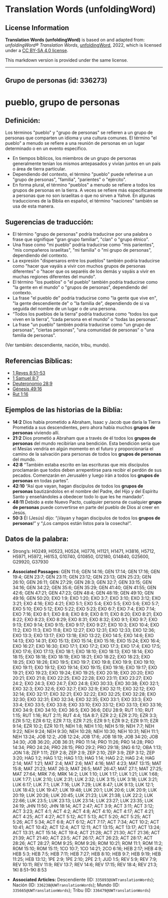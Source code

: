 # Translation Words (unfoldingWord)

## License Information

**Translation Words (unfoldingWord)** is based on and adapted from: _unfoldingWord® Translation Words_, [unfoldingWord](https://unfoldingword.org/utw), 2022, which is licensed under a [CC BY-SA 4.0 license](https://creativecommons.org/licenses/by-sa/4.0/legalcode.en).

This markdown version is provided under the same license.



--------------------------------

## Grupo de personas (id: 336273)

pueblo, grupo de personas
=========================

Definición:
-----------

Los términos "pueblo" y "grupo de personas" se refieren a un grupo de personas que comparten un idioma y una cultura comunes. El término "el pueblo" a menudo se refiere a una reunión de personas en un lugar determinado o en un evento específico.

* En tiempos bíblicos, los miembros de un grupo de personas generalmente tenían los mismos antepasados y vivían juntos en un país o área de tierra particular.
* Dependiendo del contexto, el término "pueblo" puede referirse a un "grupo de personas", "familia", "parientes" o "ejército".
* En forma plural, el término "pueblos" a menudo se refiere a todos los grupos de personas en la tierra. A veces se refiere más específicamente a personas que no son israelitas o que no sirven a Yahvé. En algunas traducciones de la Biblia en español, el término "naciones" también se usa de esta manera.

Sugerencias de traducción:
--------------------------

* El término "grupo de personas" podría traducirse por una palabra o frase que signifique "gran grupo familiar", "clan" o "grupo étnico".
* Una frase como "mi pueblo" podría traducirse como "mis parientes", "mis compañeros israelitas", "mi familia" o "mi grupo de personas", dependiendo del contexto.
* La expresión "dispersaros entre los pueblos" también podría traducirse como "hacer que vayáis a vivir con muchos grupos de personas diferentes" o "hacer que os separéis de los demás y vayáis a vivir en muchas regiones diferentes del mundo".
* El término "los pueblos" o "el pueblo" también podría traducirse como "la gente en el mundo" o "grupos de personas", dependiendo del contexto.
* La frase "el pueblo de" podría traducirse como "la gente que vive en", "la gente descendiente de" o "la familia de", dependiendo de si va seguida del nombre de un lugar o de una persona.
* “Todos los pueblos de la tierra” podría traducirse como “todos los que viven en la tierra”, “cada persona en el mundo” o “todas las personas”.
* La frase "un pueblo" también podría traducirse como "un grupo de personas", "ciertas personas", "una comunidad de personas" o "una familia de personas".

(Ver también: descendiente, nación, tribu, mundo).

Referencias Bíblicas:
---------------------

* [1 Reyes 8:51–53](https://ref.ly/1Kgs8:51-1Kgs8:53)
* [1 Samuel 8:7](https://ref.ly/1Sam8:7)
* [Deuteronomio 28:9](https://ref.ly/Deut28:9)
* [Génesis 49:16](https://ref.ly/Gen49:16)
* [Rut 1:16](https://ref.ly/Ruth1:16)

Ejemplos de las historias de la Biblia:
---------------------------------------

* **14:2** Dios había prometido a Abraham, Isaac y Jacob que daría la Tierra Prometida a sus descendientes, pero ahora había muchos **grupos de personas** viviendo allí.
* **21:2** Dios prometió a Abraham que a través de él todos los **grupos de personas** del mundo recibirían una bendición. Esta bendición sería que el Mesías vendría en algún momento en el futuro y proporcionaría el camino de la salvación para personas de todos los **grupos de personas** del mundo.
* **42:8** “También estaba escrito en las escrituras que mis discípulos proclamarán que todos deben arrepentirse para recibir el perdón de sus pecados. Comenzarán en Jerusalén y luego irán a todos los **grupos de personas** en todas partes”.
* **42:10** “Así que vayan, hagan discípulos de todos los **grupos de personas** bautizándolos en el nombre del Padre, del Hijo y del Espíritu Santo y enseñándoles a obedecer todo lo que les he mandado”.
* **48:11** Debido a este Nuevo Pacto, cualquier persona de cualquier **grupo de personas** puede convertirse en parte del pueblo de Dios al creer en Jesús.
* **50:3** Él (Jesús) dijo: “¡Vayan y hagan discípulos de todos los **grupos de personas**!” y “¡Los campos están listos para la cosecha!”.

Datos de la palabra:
--------------------

* Strong’s: H0249, H0523, H0524, H0776, H1121, H1471, H3816, H5712, H5971, H5972, H6153, G10740, G10850, G12180, G14840, G25600, G29920, G37930

* **Associated Passages:** GEN 11:6; GEN 14:16; GEN 17:14; GEN 17:16; GEN 19:4; GEN 23:7; GEN 23:11; GEN 23:12; GEN 23:13; GEN 25:23; GEN 26:10; GEN 26:11; GEN 27:29; GEN 28:3; GEN 32:7; GEN 33:15; GEN 34:16; GEN 34:22; GEN 35:6; GEN 35:29; GEN 41:40; GEN 41:55; GEN 42:6; GEN 47:21; GEN 47:23; GEN 48:4; GEN 48:19; GEN 49:10; GEN 49:16; GEN 50:20; EXO 1:9; EXO 1:20; EXO 3:7; EXO 3:10; EXO 3:12; EXO 3:21; EXO 4:16; EXO 4:21; EXO 5:1; EXO 5:4; EXO 5:5; EXO 5:6; EXO 5:7; EXO 5:10; EXO 5:12; EXO 5:22; EXO 5:23; EXO 6:7; EXO 7:4; EXO 7:14; EXO 7:16; EXO 8:1; EXO 8:8; EXO 8:9; EXO 8:11; EXO 8:20; EXO 8:21; EXO 8:22; EXO 8:23; EXO 8:29; EXO 8:31; EXO 8:32; EXO 9:1; EXO 9:7; EXO 9:13; EXO 9:14; EXO 9:15; EXO 9:17; EXO 9:27; EXO 10:3; EXO 10:4; EXO 11:2; EXO 11:3; EXO 11:8; EXO 12:27; EXO 12:31; EXO 12:33; EXO 12:36; EXO 13:3; EXO 13:17; EXO 13:18; EXO 13:22; EXO 14:5; EXO 14:6; EXO 14:13; EXO 14:31; EXO 15:13; EXO 15:14; EXO 15:16; EXO 15:24; EXO 16:4; EXO 16:27; EXO 16:30; EXO 17:1; EXO 17:2; EXO 17:3; EXO 17:4; EXO 17:5; EXO 17:6; EXO 17:13; EXO 18:1; EXO 18:10; EXO 18:13; EXO 18:14; EXO 18:15; EXO 18:18; EXO 18:19; EXO 18:21; EXO 18:22; EXO 18:23; EXO 18:25; EXO 18:26; EXO 19:5; EXO 19:7; EXO 19:8; EXO 19:9; EXO 19:10; EXO 19:11; EXO 19:12; EXO 19:14; EXO 19:15; EXO 19:16; EXO 19:17; EXO 19:21; EXO 19:23; EXO 19:24; EXO 19:25; EXO 20:18; EXO 20:20; EXO 20:21; EXO 21:8; EXO 22:25; EXO 22:28; EXO 23:11; EXO 23:27; EXO 24:2; EXO 24:3; EXO 24:7; EXO 24:8; EXO 30:33; EXO 30:38; EXO 32:1; EXO 32:3; EXO 32:6; EXO 32:7; EXO 32:9; EXO 32:11; EXO 32:12; EXO 32:14; EXO 32:17; EXO 32:21; EXO 32:22; EXO 32:25; EXO 32:28; EXO 32:30; EXO 32:31; EXO 32:34; EXO 32:35; EXO 33:1; EXO 33:3; EXO 33:4; EXO 33:5; EXO 33:8; EXO 33:10; EXO 33:12; EXO 33:13; EXO 33:16; EXO 34:9; EXO 34:10; EXO 36:5; EXO 36:6; DEU 28:9; RUT 1:10; RUT 1:15; RUT 1:16; RUT 2:11; RUT 4:4; 1SA 8:7; EZR 2:2; EZR 2:70; EZR 3:3; EZR 5:12; EZR 6:12; EZR 7:13; EZR 7:25; EZR 9:1; EZR 9:2; EZR 9:11; EZR 9:14; EZR 10:2; EZR 10:11; NEH 1:8; NEH 1:10; NEH 5:19; NEH 7:7; NEH 9:22; NEH 9:24; NEH 9:30; NEH 10:28; NEH 10:30; NEH 10:31; NEH 11:1; NEH 13:24; JOB 12:2; JOB 12:24; JOB 17:6; JOB 18:19; JOB 34:20; JOB 34:30; JOB 36:20; JOB 36:31; PRO 11:14; PRO 11:26; PRO 14:28; PRO 14:34; PRO 24:24; PRO 28:15; PRO 29:2; PRO 29:18; SNG 6:12; OBA 1:13; JON 1:8; ZEP 1:11; ZEP 2:8; ZEP 2:9; ZEP 2:10; ZEP 3:9; ZEP 3:12; ZEP 3:20; HAG 1:2; HAG 1:12; HAG 1:13; HAG 1:14; HAG 2:2; HAG 2:4; HAG 2:14; MAT 1:21; MAT 2:4; MAT 2:6; MAT 4:16; MAT 4:23; MAT 13:15; MAT 15:8; MAT 21:23; MAT 26:3; MAT 26:5; MAT 26:47; MAT 27:1; MAT 27:25; MAT 27:64; MRK 7:6; MRK 14:2; LUK 1:10; LUK 1:17; LUK 1:21; LUK 1:68; LUK 1:77; LUK 2:10; LUK 2:31; LUK 2:32; LUK 3:15; LUK 3:18; LUK 3:21; LUK 6:17; LUK 7:1; LUK 7:16; LUK 7:29; LUK 8:47; LUK 9:13; LUK 12:1; LUK 18:43; LUK 19:47; LUK 19:48; LUK 20:1; LUK 20:6; LUK 20:9; LUK 20:19; LUK 20:26; LUK 20:45; LUK 21:23; LUK 21:38; LUK 22:2; LUK 22:66; LUK 23:5; LUK 23:13; LUK 23:14; LUK 23:27; LUK 23:35; LUK 24:19; JHN 11:50; JHN 18:14; ACT 2:47; ACT 3:9; ACT 3:11; ACT 3:12; ACT 3:23; ACT 4:1; ACT 4:2; ACT 4:8; ACT 4:10; ACT 4:17; ACT 4:21; ACT 4:25; ACT 4:27; ACT 5:12; ACT 5:13; ACT 5:20; ACT 5:25; ACT 5:26; ACT 5:34; ACT 6:8; ACT 6:12; ACT 7:17; ACT 7:34; ACT 10:2; ACT 10:41; ACT 10:42; ACT 12:4; ACT 12:11; ACT 13:15; ACT 13:17; ACT 13:24; ACT 13:31; ACT 15:14; ACT 19:4; ACT 21:28; ACT 21:30; ACT 21:36; ACT 21:39; ACT 21:40; ACT 23:5; ACT 26:17; ACT 26:23; ACT 28:17; ACT 28:26; ACT 28:27; ROM 9:25; ROM 9:26; ROM 10:21; ROM 11:1; ROM 11:2; ROM 15:10; ROM 15:11; 1CO 10:7; 1CO 14:21; 2CO 6:16; HEB 2:17; HEB 4:9; HEB 5:3; HEB 7:5; HEB 7:11; HEB 7:27; HEB 8:10; HEB 9:7; HEB 9:19; HEB 11:25; HEB 13:12; 1PE 2:9; 1PE 2:10; 2PE 2:1; JUD 1:5; REV 5:9; REV 7:9; REV 10:11; REV 11:9; REV 13:7; REV 14:6; REV 17:15; REV 18:4; REV 21:3; 1KI 8:51–1KI 8:53
* **Associated Articles:** Descendiente (ID: `335893@UWTranslationWords`); Nación (ID: `336238@UWTranslationWords`); Mundo (ID: `335665@UWTranslationWords`); Tribu (ID: `336479@UWTranslationWords`)

